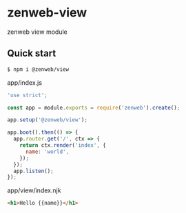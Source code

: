 # zenweb-view
zenweb view module

## Quick start

```bash
$ npm i @zenweb/view
```

app/index.js
```js
'use strict';

const app = module.exports = require('zenweb').create();

app.setup('@zenweb/view');

app.boot().then(() => {
  app.router.get('/', ctx => {
    return ctx.render('index', {
      name: 'world',
    });
  });
  app.listen();
});
```

app/view/index.njk
```html
<h1>Hello {{name}}</h1>
```
